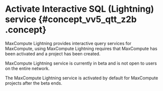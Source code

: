 # Activate Interactive SQL \(Lightning\) service {#concept_vv5_qtt_z2b .concept}

MaxCompute Lightning provides interactive query services for MaxCompute, using MaxCompute Lightning requires that MaxCompute has been activated and a project has been created.

MaxCompute Lightning service is currently in beta and is not open to users on the entire network.

The MaxCompute Lightning service is activated by default for MaxCompute projects after the beta ends.

